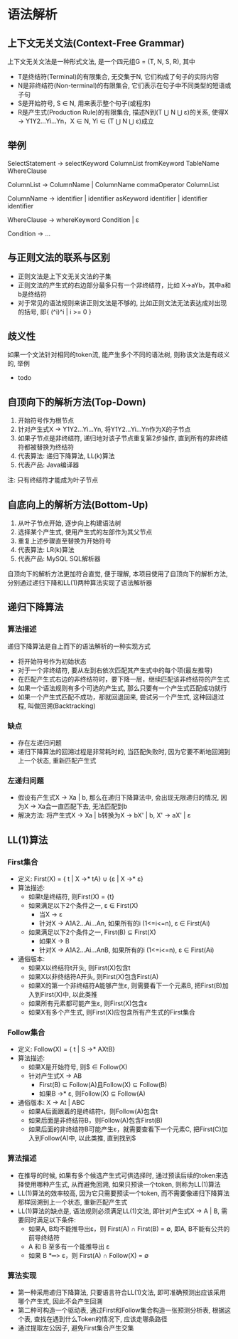 # 语法解析

## 上下文无关文法(Context-Free Grammar)
上下文无关文法是一种形式文法, 是一个四元组G = (T, N, S, R), 其中
- T是终结符(Terminal)的有限集合, 无交集于N, 它们构成了句子的实际内容
- N是非终结符(Non-terminal)的有限集合, 它们表示在句子中不同类型的短语或子句
- S是开始符号, S ∈ N, 用来表示整个句子(或程序)
- R是产生式(Production Rule)的有限集合, 描述N到(T ⋃ N ⋃ ε)的关系, 使得X -> Y1Y2...Yi...Yn，X ∈ N, Yi ∈ (T ⋃ N ⋃ ε)成立

## 举例
SelectStatement -> selectKeyword ColumnList fromKeyword TableName WhereClause

ColumnList -> ColumnName | ColumnName commaOperator ColumnList

ColumnName -> identifier | identifier asKeyword identifier | identifier identifier

WhereClause -> whereKeyword Condition | ε

Condition -> ...


## 与正则文法的联系与区别
- 正则文法是上下文无关文法的子集
- 正则文法的产生式的右边部分最多只有一个非终结符，比如 X->aYb，其中a和b是终结符
- 对于常见的语法规则来讲正则文法是不够的, 比如正则文法无法表达成对出现的括号, 即{ (^i)^i | i >= 0 }

## 歧义性
如果一个文法针对相同的token流, 能产生多个不同的语法树, 则称该文法是有歧义的, 举例
- todo

## 自顶向下的解析方法(Top-Down)
1. 开始符号作为根节点
2. 针对产生式X -> Y1Y2...Yi...Yn, 将Y1Y2...Yi...Yn作为X的子节点
3. 如果子节点是非终结符, 递归地对该子节点重复第2步操作, 直到所有的非终结符都被替换为终结符
4. 代表算法: 递归下降算法, LL(k)算法
5. 代表产品: Java编译器

注: 只有终结符才能成为叶子节点

## 自底向上的解析方法(Bottom-Up)
1. 从叶子节点开始, 逐步向上构建语法树
2. 选择某个产生式, 使用产生式的左部作为其父节点
3. 重复上述步骤直至替换为开始符号
4. 代表算法: LR(k)算法
5. 代表产品: MySQL SQL解析器

自顶向下的解析方法更加符合直觉, 便于理解, 本项目使用了自顶向下的解析方法, 分别通过递归下降和LL(1)两种算法实现了语法解析器

## 递归下降算法
### 算法描述
递归下降算法是自上而下的语法解析的一种实现方式
- 将开始符号作为初始状态
- 对于一个非终结符, 要从左到右依次匹配其产生式中的每个项(最左推导)
- 在匹配产生式右边的非终结符时，要下降一层，继续匹配该非终结符的产生式
- 如果一个语法规则有多个可选的产生式, 那么只要有一个产生式匹配成功就行
- 如果一个产生式匹配不成功，那就回退回来, 尝试另一个产生式, 这种回退过程, 叫做回溯(Backtracking)

### 缺点
- 存在左递归问题
- 递归下降算法的回溯过程是非常耗时的, 当匹配失败时, 因为它要不断地回溯到上一个状态, 重新匹配产生式

### 左递归问题
- 假设有产生式X -> Xa | b, 那么在递归下降算法中, 会出现无限递归的情况, 因为X -> Xa会一直匹配下去, 无法匹配到b
- 解决方法: 将产生式X -> Xa | b转换为X -> bX' | b, X' -> aX' | ε

## LL(1)算法
### First集合
- 定义: First(X) = { t | X →* tA} ∪ {ε | X →* ε}
- 算法描述:
    - 如果t是终结符, 则First(X) = {t}
    - 如果满足以下2个条件之一, ε ∈ First(X)
        - 当X → ε
        - 针对X -> A1A2...Ai...An, 如果所有的i (1<=i<=n), ε ∈ First(Ai)
    - 如果满足以下2个条件之一, First(B) ⊆ First(X)
        - 如果X -> B
        - 针对X -> A1A2...Ai...AnB, 如果所有的i (1<=i<=n), ε ∈ First(Ai)
- 通俗版本:
    - 如果X以终结符t开头, 则First(X)包含t
    - 如果X以非终结符A开头, 则First(X)包含First(A)
    - 如果X的第一个非终结符A能够产生ε, 则需要看下一个元素B, 把First(B)加入到First(X)中, 以此类推
    - 如果所有元素都可能产生ε, 则First(X)包含ε
    - 如果X有多个产生式, 则First(X)应包含所有产生式的First集合

### Follow集合
- 定义: Follow(X) = { t | S →* AXtB}
- 算法描述:
  - 如果X是开始符号, 则$ ∈ Follow(X)
  - 针对产生式X -> AB
    - First(B) ⊆ Follow(A)且Follow(X) ⊆ Follow(B)
    - 如果B ->* ε, 则Follow(X) ⊆ Follow(A)
- 通俗版本: X -> At | ABC
  - 如果A后面跟着的是终结符t，则Follow(A)包含t
  - 如果后面是非终结符B，则Follow(A)包含First(B)
  - 如果后面的非终结符B可能产生ε，就需要查看下一个元素C, 把First(C)加入到Follow(A)中, 以此类推, 直到找到$

### 算法描述
- 在推导的时候, 如果有多个候选产生式可供选择时, 通过预读后续的token来选择使用哪种产生式, 从而避免回溯, 如果只预读一个token, 则称为LL(1)算法
- LL(1)算法的效率较高, 因为它只需要预读一个token, 而不需要像递归下降算法那样回溯到上一个状态, 重新匹配产生式
- LL(1)算法的缺点是, 语法规则必须满足LL(1)文法, 即针对产生式X -> A | B, 需要同时满足以下条件:
  - 如果A, B均不能推导出ε，则 First(A) ∩ First(B) = ∅, 即A, B不能有公共的前导终结符
  - A 和 B 至多有一个能推导出 ε
  - 如果 B *═> ε，则 First(A) ∩ Follow(X) = ∅

### 算法实现
- 第一种采用递归下降算法, 只要语言符合LL(1)文法, 即可准确预测出应该采用哪个产生式, 因此不会产生回溯
- 第二种可构造一个驱动表, 通过First和Follow集合构造一张预测分析表, 根据这个表, 查找在遇到什么Token的情况下, 应该走哪条路径
- 通过提取左公因子, 避免First集合产生交集
